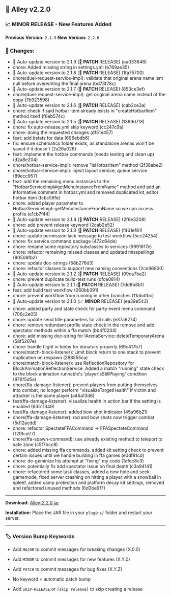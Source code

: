 ## 🎉 Alley v2.2.0

### 📈 **MINOR RELEASE** - New Features Added

**Previous Version:** `2.1.9`
**New Version:** `2.2.0`

### 📝 Changes:

- 🚀 Auto-update version to 2.1.9 (🔧 **PATCH** RELEASE) (ea033846)
- chore: Added missing string in settings.yml (e769ae35)
- 🚀 Auto-update version to 2.1.8 (🔧 **PATCH** RELEASE) (1fa75700)
- chore(duel-request-service-impl): validate that original arena name isnt null before overwriting the final arena (bd73f78c)
- 🚀 Auto-update version to 2.1.7 (🔧 **PATCH** RELEASE) (853ce3ef)
- chore(duel-request-service-impl): get original arena name instead of the copy (7b923598)
- 🚀 Auto-update version to 2.1.6 (🔧 **PATCH** RELEASE) (cab2ce3a)
- chore: check if said hotbar item already exists in "createHotbarItem" method itself (f6eb574c)
- 🚀 Auto-update version to 2.1.5 (🔧 **PATCH** RELEASE) (1369d7f8)
- chore: fix auto-release.yml skip keyword (cc247c9a)
- chore: doing the requested changes (df51e457)
- feat: add bstats for data (696ebdb6)
- fix: ensure schematics folder exists, as standalone arenas won't be saved if it doesn't (2a26a028)
- feat: implement the hotbar commands (needs testing and clean up) (d2a8e204)
- chore(hotbar-service-impl): remove "isHotbarItem" method (2f38abe2)
- chore(hotbar-service-impl): inject layout service, queue service (89ecc957)
- feat: add the remaining menu instances to the "HotbarServiceImpl#getMenuInstanceFromName" method and add an informative comment in hotbar.yml and removed duplicated kit_editor hotbar item (fcbc59fe)
- chore: added player parameter to HotbarServiceImpl::getMenuInstanceFromName so we can access profile (e1cb7f44)
- 🚀 Auto-update version to 2.1.4 (🔧 **PATCH** RELEASE) (2f6e3208)
- chore: add prevent release keyword (2cab2e52)
- 🚀 Auto-update version to 2.1.3 (🔧 **PATCH** RELEASE) (f461ef81)
- chore: update permission lack message to test workflow (5cc24254)
- chore: fix service command package (472c64de)
- chore: rename some repository subclasses to services (9991617e)
- chore: refactor remaining missed classes and updated misspellings (80508fb2)
- chore: update doc-strings (58b276d3)
- chore: refactor classes to support new naming conventions (2ce96830)
- 🚀 Auto-update version to 2.1.2 (🔧 **PATCH** RELEASE) (09ca7ba2)
- chore: prevent duplicate build-test runs (dfce0814)
- 🚀 Auto-update version to 2.1.1 (🔧 **PATCH** RELEASE) (7dd8b8b1)
- feat: add build test workflow (060bb391)
- chore: prevent workflow from running in other branches (11dbdfbc)
- 🚀 Auto-update version to 2.1.0 (📈 **MINOR** RELEASE) (ea39e543)
- chore: added party and state check for party event menu command (706c2e05)
- chore: update send title parameters for all calls (e37a9274)
- chore: remove redundant profile state check in the remove and add spectator methods within a ffa match (bb4f0244)
- chore: add missing doc-string for IArenaService::deleteTemporaryArena (58f5207e)
- chore: handle flight in lobby for donators properly (69c417b7)
- chore(match-block-listener): Limit block return to one stack to prevent duplication on respawn (288555ca)
- chore(match-block-listener): use ReflectionRepository for BlockAnimationReflectionService. Added a match "running" state check to the block animation runnable's 'playerIsStillPlaying' condition (976f5d5a)
- chore(ffa-damage-listener): prevent players from putting themselves into combat, no longer perform "visualizeTargetHealth" if victim and attacker is the same player (a46a13d6)
- feat(ffa-damage-listener): visualize health in action bar if the setting is enabled (63511349)
- feat(ffa-damage-listener): added bow shot indicator (45a96b21)
- chore(ffa-damage-listener): rod and bow shots now trigger combat (5d12acdd)
- chore: refactor SpectateFFACommand -> FFASpectateCommand (129fcd77)
- chore(ffa-spawn-command): use already existing method to teleport to safe zone (c5f7bcc8)
- chore: added missing ffa commands, added kit setting check to prevent certain issues until we handle building in ffa games (e0df81cd)
- chore: de-geminize his attempt at "fixing" my code (1dfec8c3)
- chore: potentially fix add spectator issue on final death (c3a94141)
- chore: refactored some task classes, added a new hide and seek gamemode, fixed server crashing on hitting a player with a snowball in spleef, added camp protection and platform decay kit settings, removed and refactored unused methods (6d3be9f7)

---
**Download:** [Alley-2.2.0.jar](https://github.com/xImarham/Alley/releases/download/v2.2.0/Alley-2.2.0.jar)

**Installation:** Place the JAR file in your `plugins/` folder and restart your server.

---
### 🏷️ Version Bump Keywords

- Add `MAJOR` to commit messages for breaking changes (X.0.0)

- Add `MINOR` to commit messages for new features (X.Y.0)

- Add `PATCH` to commit messages for bug fixes (X.Y.Z)

- No keyword = automatic patch bump

- Add `SKIP-RELEASE` or `[skip release]` to skip creating a release

